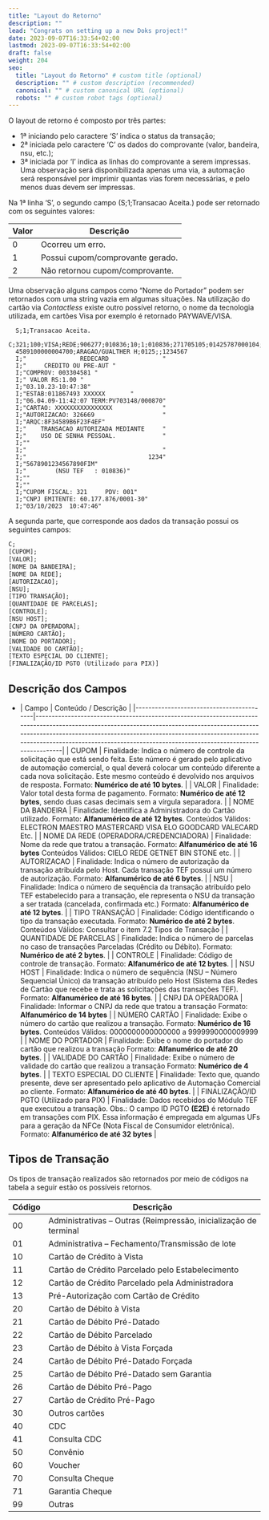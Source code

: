 ```yaml
---
title: "Layout do Retorno"
description: ""
lead: "Congrats on setting up a new Doks project!"
date: 2023-09-07T16:33:54+02:00
lastmod: 2023-09-07T16:33:54+02:00
draft: false
weight: 204
seo:
  title: "Layout do Retorno" # custom title (optional)
  description: "" # custom description (recommended)
  canonical: "" # custom canonical URL (optional)
  robots: "" # custom robot tags (optional)
---
```

O layout de retorno é composto por três partes:
- 1ª iniciando pelo caractere ‘S’ indica o status da transação;
- 2ª iniciada pelo caractere ‘C’ os dados do comprovante (valor, bandeira, nsu, etc.);
- 3ª iniciada por ‘I’ indica as linhas do comprovante a serem impressas. Uma observação será disponibilizada apenas uma via, a automação será responsável por imprimir quantas vias forem necessárias, e pelo menos duas devem ser impressas.

Na 1ª linha ‘S’, o segundo campo (S;1;Transacao Aceita.) pode ser retornado com os seguintes valores:

|   Valor | Descrição                        |
|---------|----------------------------------|
|       0 | Ocorreu um erro.                 |
|       1 | Possui cupom/comprovante gerado. |
|       2 | Não retornou cupom/comprovante.  |

Uma observação alguns campos como “Nome do Portador” podem ser retornados com uma string vazia em algumas situações.  Na utilização do cartão via *Contactless* existe outro possível retorno, o nome da tecnologia utilizada, em cartões Visa por exemplo é retornado PAYWAVE/VISA.


```txt{title="Exemplo de Retorno"}
  S;1;Transacao Aceita.
  C;321;100;VISA;REDE;906277;010836;10;1;010836;271705105;01425787000104;
  4589100000004700;ARAGAO/GUALTHER H;0125;;1234567
  I;"               REDECARD               "
  I;"     CREDITO OU PRE-AUT "
  I;"COMPROV: 003304581 "
  I;" VALOR RS:1.00 "
  I;"03.10.23-10:47:38"
  I;"ESTAB:011867493 XXXXXX       "
  I;"06.04.09-11:42:07 TERM:PV703148/000870"
  I;"CARTAO: XXXXXXXXXXXXXXXX              "
  I;"AUTORIZACAO: 326669                   "
  I;"ARQC:8F34589B6F23F4EF"
  I;"    TRANSACAO AUTORIZADA MEDIANTE     "
  I;"    USO DE SENHA PESSOAL.             "
  I;""
  I;"                                      "
  I;"                                  1234"
  I;"5678901234567890FIM"
  I;"        (NSU TEF   : 010836)"
  I;""
  I;""
  I;"CUPOM FISCAL: 321     PDV: 001"
  I;"CNPJ EMITENTE: 60.177.876/0001-30"
  I;"03/10/2023  10:47:46"
```

A segunda parte, que corresponde aos dados da transação possui os seguintes campos:

```txt {title="Campos da 2ª parte do Retorno"}
C;
[CUPOM];
[VALOR];
[NOME DA BANDEIRA];
[NOME DA REDE];
[AUTORIZACAO];
[NSU];
[TIPO TRANSAÇÃO];
[QUANTIDADE DE PARCELAS];
[CONTROLE];
[NSU HOST];
[CNPJ DA OPERADORA];
[NÚMERO CARTÃO];
[NOME DO PORTADOR];
[VALIDADE DO CARTÃO];
[TEXTO ESPECIAL DO CLIENTE];
[FINALIZAÇÃO/ID PGTO (Utilizado para PIX)]
```


## Descrição dos Campos
- | Campo                                    | Conteúdo / Descrição                                                                                                                                                                                                                                                                                           |
|------------------------------------------|----------------------------------------------------------------------------------------------------------------------------------------------------------------------------------------------------------------------------------------------------------------------------------------------------------------|
| CUPOM                                    | Finalidade:  Indica o número de controle da solicitação que está sendo feita. Este número é gerado pelo aplicativo de automação comercial, o qual deverá colocar um conteúdo diferente a cada nova solicitação. Este mesmo conteúdo é devolvido nos arquivos de resposta.  Formato:  **Numérico de até 10 bytes**. |
| VALOR                                    | Finalidade: Valor total desta forma de pagamento. Formato: **Numérico de até 12 bytes**, sendo duas casas decimais sem a vírgula separadora.                                                                                                                                                                       |
| NOME DA BANDEIRA                         | Finalidade: Identifica a Administradora do Cartão utilizado. Formato: **Alfanumérico de até 12 bytes**. Conteúdos Válidos: ELECTRON MAESTRO MASTERCARD VISA ELO GOODCARD VALECARD Etc.                                                                                                                             |
| NOME DA REDE (OPERADORA/CREDENCIADORA)   | Finalidade: Nome da rede que tratou a transação. Formato: **Alfanumérico de até 16 bytes** Conteúdos Válidos: CIELO REDE GETNET BIN STONE etc.                                                                                                                                                                     |
| AUTORIZACAO                              | Finalidade: Indica o número de autorização da transação atribuída pelo Host. Cada transação TEF possui um número de autorização. Formato: **Alfanumérico de até 6 bytes**.                                                                                                                                         |
| NSU                                      | Finalidade: Indica o número de sequência da transação atribuído pelo TEF estabelecido para a transação, ele representa o NSU da transação a ser tratada (cancelada, confirmada etc.) Formato: **Alfanumérico de até 12 bytes**.                                                                                    |
| TIPO TRANSAÇÃO                           | Finalidade: Código identificando o tipo da transação executada. Formato: **Numérico de até 2 bytes**. Conteúdos Válidos: Consultar o item 7.2 Tipos de Transação                                                                                                                                                   |
| QUANTIDADE DE PARCELAS                   | Finalidade: Indica o número de parcelas no caso de transações Parceladas (Crédito ou Débito). Formato: **Numérico de até 2 bytes**.                                                                                                                                                                                |
| CONTROLE                                 | Finalidade: Código de controle de transação. Formato: **Alfanumérico de até 12 bytes**.                                                                                                                                                                                                                            |
| NSU HOST                                 | Finalidade: Indica o número de sequência (NSU – Número Sequencial Único) da transação atribuído pelo Host (Sistema das Redes de Cartão que recebe e trata as solicitações das transações TEF). Formato: **Alfanumérico de até 16 bytes**.                                                                          |
| CNPJ DA OPERADORA                        | Finalidade: Informar o CNPJ da rede que tratou a transação Formato: **Alfanumérico de 14 bytes**                                                                                                                                                                                                               |
| NÚMERO CARTÃO                            | Finalidade: Exibe o número do cartão que realizou a transação. Formato: **Numérico de 16 bytes**. Conteúdos Válidos: 0000000000000000 a 9999990000009999                                                                                                                                                           |
| NOME DO PORTADOR                         | Finalidade: Exibe o nome do portador do cartão que realizou a transação Formato: **Alfanumérico de até 20 bytes**.                                                                                                                                                                                                 |
| VALIDADE DO CARTÃO                       | Finalidade: Exibe o número de validade do cartão que realizou a transação Formato: **Numérico de 4 bytes**.                                                                                                                                                                                                        |
| TEXTO ESPECIAL DO CLIENTE                | Finalidade: Texto que, quando presente, deve ser apresentado pelo aplicativo de Automação Comercial ao cliente. Formato: **Alfanumérico de até 40 bytes**.                                                                                                                                                         |
| FINALIZAÇÃO/ID PGTO (Utilizado para PIX) | Finalidade: Dados recebidos do Módulo TEF que executou a transação.  Obs.: O campo ID PGTO **(E2E)** é retornado em transações com PIX. Essa informação é empregada em algumas UFs para a geração da NFCe (Nota Fiscal de Consumidor eletrônica).  Formato: **Alfanumérico de até 32 bytes**                                 |

## Tipos de Transação

Os tipos de transação realizados são retornados por meio de códigos na tabela a seguir estão os possíveis retornos.

|   Código | Descrição                                                        |
|----------|------------------------------------------------------------------|
|       00 | Administrativas – Outras (Reimpressão, inicialização de terminal |
|       01 | Administrativa – Fechamento/Transmissão de lote                  |
|       10 | Cartão de Crédito à Vista                                        |
|       11 | Cartão de Crédito Parcelado pelo Estabelecimento                 |
|       12 | Cartão de Crédito Parcelado pela Administradora                  |
|       13 | Pré-Autorização com Cartão de Crédito                            |
|       20 | Cartão de Débito à Vista                                         |
|       21 | Cartão de Débito Pré-Datado                                      |
|       22 | Cartão de Débito Parcelado                                       |
|       23 | Cartão de Débito à Vista Forçada                                 |
|       24 | Cartão de Débito Pré-Datado Forçada                              |
|       25 | Cartão de Débito Pré-Datado sem Garantia                         |
|       26 | Cartão de Débito Pré-Pago                                        |
|       27 | Cartão de Crédito Pré-Pago                                       |
|       30 | Outros cartões                                                   |
|       40 | CDC                                                              |
|       41 | Consulta CDC                                                     |
|       50 | Convênio                                                         |
|       60 | Voucher                                                          |
|       70 | Consulta Cheque                                                  |
|       71 | Garantia Cheque                                                  |
|       99 | Outras                                                           |
